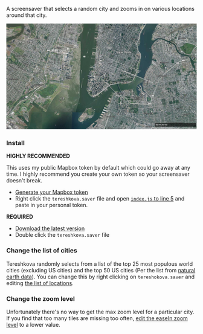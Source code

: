 A screensaver that selects a random city and zooms in on various locations around that city.

![](tereshkova/preview.jpg)

### Install

**HIGHLY RECOMMENDED**

This uses my public Mapbox token by default which could go away at any time.  I highly recommend you create your own token so your screensaver doesn't break.
* [Generate your Mapbox token](https://www.mapbox.com/help/define-access-token/)
* Right click the `tereshkova.saver` file and open [`index.js` to line 5](https://github.com/Caged/tereshkova/blob/4ba5d60d6bc0307aebd35bcc9939a582da2bbc69/tereshkova/index.js#L5) and paste in your personal token.

**REQUIRED**

* [Download the latest version](https://github.com/Caged/tereshkova/releases)
* Double click the `tereshkova.saver` file

### Change the list of cities

Tereshkova randomly selects from a list of the top 25 most populous world cities (excluding US cities) and the top 50 US cities (Per the list from [natural earth data](http://www.naturalearthdata.com/downloads/10m-cultural-vectors/10m-populated-places/)).  You can change this by right clicking on `tereshokova.saver` and editing [the list of locations](https://github.com/Caged/tereshkova/blob/4ba5d60d6bc0307aebd35bcc9939a582da2bbc69/tereshkova/index.js#L7).

### Change the zoom level
Unfortunately there's no way to get the max zoom level for a particular city.  If you find that too many tiles are missing too often, [edit the easeIn zoom level](https://github.com/Caged/tereshkova/blob/4ba5d60d6bc0307aebd35bcc9939a582da2bbc69/tereshkova/index.js#L96) to a lower value.
